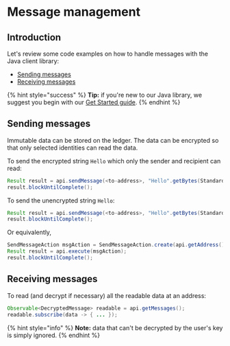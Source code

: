 # Message management

## Introduction

Let's review some code examples on how to handle messages with the Java client library:

* [Sending messages](message-management.md#sending-messages)
* [Receiving messages](message-management.md#receiving-messages)

{% hint style="success" %}
**Tip:** if you're new to our Java library, we suggest you begin with our [Get Started guide](../../guides/getting-started.md).
{% endhint %}

## Sending messages

Immutable data can be stored on the ledger. The data can be encrypted so that only selected identities can read the data.

To send the encrypted string `Hello` which only the sender and recipient can read:

```java
Result result = api.sendMessage(<to-address>, "Hello".getBytes(StandardCharsets.UTF_8), true);
result.blockUntilComplete();
```

To send the unencrypted string `Hello`:

```java
Result result = api.sendMessage(<to-address>, "Hello".getBytes(StandardCharsets.UTF_8), false);
result.blockUntilComplete();
```

Or equivalently,

```java
SendMessageAction msgAction = SendMessageAction.create(api.getAddress(), <to-address>, "Hello".getBytes(StandardCharset.UTF_8), false);
Result result = api.execute(msgAction);
result.blockUntilComplete();
```

## Receiving messages

To read \(and decrypt if necessary\) all the readable data at an address:

```java
Observable<DecryptedMessage> readable = api.getMessages();
readable.subscribe(data -> { ... });
```

{% hint style="info" %}
**Note:** data that can't be decrypted by the user's key is simply ignored.
{% endhint %}

